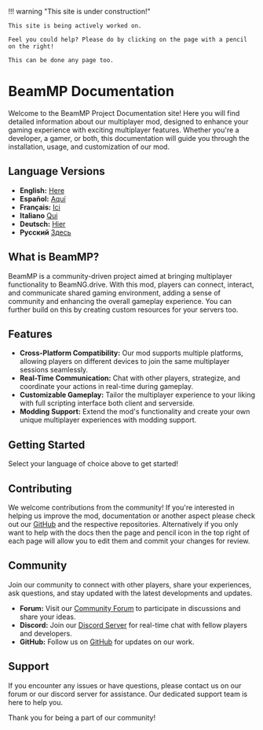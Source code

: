 !!! warning "This site is under construction!"

    This site is being actively worked on. 
    
    Feel you could help? Please do by clicking on the page with a pencil on the right!

    This can be done any page too.

# BeamMP Documentation

Welcome to the BeamMP Project Documentation site! Here you will find detailed information about our multiplayer mod, designed to enhance your gaming experience with exciting multiplayer features. Whether you're a developer, a gamer, or both, this documentation will guide you through the installation, usage, and customization of our mod.

## Language Versions

- **English:** [Here](/en)
- **Español:** [Aquí](/es)
- **Français:** [Ici](/fr)
- **Italiano** [Qui](/it)
- **Deutsch:** [Hier](/de)
- **Pусский** [Здесь](/ru)

## What is BeamMP?

BeamMP is a community-driven project aimed at bringing multiplayer functionality to BeamNG.drive. With this mod, players can connect, interact, and communicate shared gaming environment, adding a sense of community and enhancing the overall gameplay experience. You can further build on this by creating custom resources for your servers too.

## Features

- **Cross-Platform Compatibility:** Our mod supports multiple platforms, allowing players on different devices to join the same multiplayer sessions seamlessly.
- **Real-Time Communication:** Chat with other players, strategize, and coordinate your actions in real-time during gameplay.
- **Customizable Gameplay:** Tailor the multiplayer experience to your liking with full scripting interface both client and serverside.
- **Modding Support:** Extend the mod's functionality and create your own unique multiplayer experiences with modding support.

## Getting Started

Select your language of choice above to get started!

## Contributing

We welcome contributions from the community! If you're interested in helping us improve the mod, documentation or another aspect please check out our [GitHub](https://github.com/beammp) and the respective repositories. Alternatively if you only want to help with the docs then the page and pencil icon in the top right of each page will allow you to edit them and commit your changes for review.

## Community

Join our community to connect with other players, share your experiences, ask questions, and stay updated with the latest developments and updates.

- **Forum:** Visit our [Community Forum](https://forum.beammp.com) to participate in discussions and share your ideas.
- **Discord:** Join our [Discord Server](https://discord.gg/beammp) for real-time chat with fellow players and developers.
- **GitHub:** Follow us on [GitHub](https://github.com/beammp) for updates on our work.

## Support

If you encounter any issues or have questions, please contact us on our forum or our discord server for assistance. Our dedicated support team is here to help you.

Thank you for being a part of our community!
